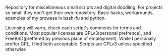 Repository for miscellaneous small scripts and digital doodling.
For projects so small they don't get their own repository. Basic hacks,
workarounds, examples of my prowess in bash-fu and python.

Licensing will varry, check each script's comments for terms and conditions.
Most popular licenses are GPLv3(personal prefrence), and FreeBSD(preffered by
previous place of employment). While I personally preffer GPL, I find both
acceptable. Scripts are GPLv3 unless specified otherwise
